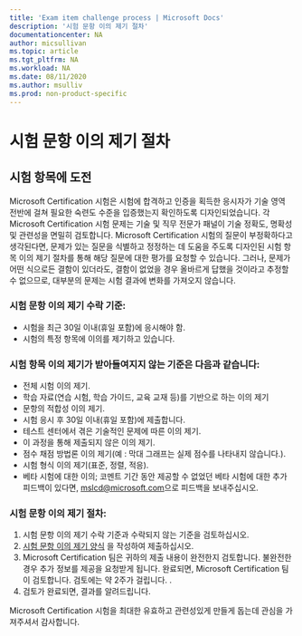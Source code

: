 ```yaml
---
title: 'Exam item challenge process | Microsoft Docs'
description: '시험 문항 이의 제기 절차'
documentationcenter: NA
author: micsullivan
ms.topic: article
ms.tgt_pltfrm: NA
ms.workload: NA
ms.date: 08/11/2020
ms.author: msulliv
ms.prod: non-product-specific
---
```

# 시험 문항 이의 제기 절차

## 시험 항목에 도전

Microsoft Certification 시험은 시험에 합격하고 인증을 획득한 응시자가 기술 영역 전반에 걸쳐 필요한 숙련도 수준을 입증했는지 확인하도록 디자인되었습니다. 각 Microsoft Certification 시험 문제는 기술 및 직무 전문가 패널이 기술 정확도, 명확성 및 관련성을 면밀히 검토합니다. Microsoft Certification 시험의 질문이 부정확하다고 생각된다면, 문제가 있는 질문을 식별하고 정정하는 데 도움을 주도록 디자인된 시험 항목 이의 제기 절차를 통해 해당 질문에 대한 평가를 요청할 수 있습니다. 그러나, 문제가 어떤 식으로든 결함이 있더라도, 결함이 없었을 경우 올바르게 답했을 것이라고 추정할 수 없으므로, 대부분의 문제는 시험 결과에 변화를 가져오지 않습니다.

### 시험 문항 이의 제기 수락 기준:

- 시험을 최근 30일 이내(휴일 포함)에 응시해야 함.
- 시험의 특정 항목에 이의를 제기하고 있습니다.

### 시험 항목 이의 제기가 받아들여지지 않는 기준은 다음과 같습니다:

- 전체 시험 이의 제기.
- 학습 자료(연습 시험, 학습 가이드, 교육 교재 등)를 기반으로 하는 이의 제기
- 문항의 적합성 이의 제기.
- 시험 응시 후 30일 이내(휴일 포함)에 제출합니다.
- 테스트 센터에서 겪은 기술적인 문제에 따른 이의 제기.
- 이 과정을 통해 제출되지 않은 이의 제기.
- 점수 채점 방법론 이의 제기(예 : 막대 그래프는 실제 점수를 나타내지 않습니다.).
- 시험 형식 이의 제기(표준, 정렬, 적응).
- 베타 시험에 대한 이의; 코멘트 기간 동안 제공할 수 없었던 베타 시험에 대한 추가 피드백이 있다면, [mslcd@microsoft.com](mailto:mslcd@microsoft.com)으로 피드백을 보내주십시오. 

### 시험 문항 이의 제기 절차:

1. 시험 문항 이의 제기 수락 기준과 수락되지 않는 기준을 검토하십시오.
2. [시험 문항 이의 제기 양식](https://forms.office.com/Pages/ResponsePage.aspx?id=v4j5cvGGr0GRqy180BHbR_ISAtLPKo9OtWclB8hC17dUOEpJNklTMlBWWFc0UUI2VjJBTUI5REVWUC4u) 을 작성하여 제출하십시오.
3. Microsoft Certification 팀은 귀하의 제출 내용이 완전한지 검토합니다. 불완전한 경우 추가 정보를 제공을 요청받게 됩니다. 완료되면, Microsoft Certification 팀이 검토합니다. 검토에는 약 2주가 걸립니다. .
4. 검토가 완료되면, 결과를 알려드립니다. 

Microsoft Certification 시험을 최대한 유효하고 관련성있게 만들게 돕는데 관심을 가져주셔서 감사합니다. 

